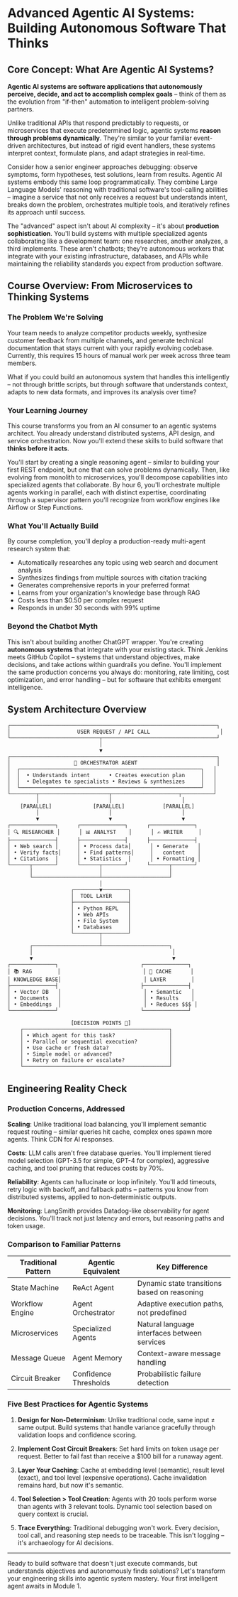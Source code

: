 # Advanced Agentic AI Systems: Building Autonomous Software That Thinks

## Core Concept: What Are Agentic AI Systems?

**Agentic AI systems are software applications that autonomously perceive, decide, and act to accomplish complex goals** – think of them as the evolution from "if-then" automation to intelligent problem-solving partners.

Unlike traditional APIs that respond predictably to requests, or microservices that execute predetermined logic, agentic systems **reason through problems dynamically**. They're similar to your familiar event-driven architectures, but instead of rigid event handlers, these systems interpret context, formulate plans, and adapt strategies in real-time.

Consider how a senior engineer approaches debugging: observe symptoms, form hypotheses, test solutions, learn from results. Agentic AI systems embody this same loop programmatically. They combine Large Language Models' reasoning with traditional software's tool-calling abilities – imagine a service that not only receives a request but understands intent, breaks down the problem, orchestrates multiple tools, and iteratively refines its approach until success.

The "advanced" aspect isn't about AI complexity – it's about **production sophistication**. You'll build systems with multiple specialized agents collaborating like a development team: one researches, another analyzes, a third implements. These aren't chatbots; they're autonomous workers that integrate with your existing infrastructure, databases, and APIs while maintaining the reliability standards you expect from production software.

## Course Overview: From Microservices to Thinking Systems

### The Problem We're Solving

Your team needs to analyze competitor products weekly, synthesize customer feedback from multiple channels, and generate technical documentation that stays current with your rapidly evolving codebase. Currently, this requires 15 hours of manual work per week across three team members. 

What if you could build an autonomous system that handles this intelligently – not through brittle scripts, but through software that understands context, adapts to new data formats, and improves its analysis over time?

### Your Learning Journey

This course transforms you from an AI consumer to an agentic systems architect. You already understand distributed systems, API design, and service orchestration. Now you'll extend these skills to build software that **thinks before it acts**.

You'll start by creating a single reasoning agent – similar to building your first REST endpoint, but one that can solve problems dynamically. Then, like evolving from monolith to microservices, you'll decompose capabilities into specialized agents that collaborate. By hour 6, you'll orchestrate multiple agents working in parallel, each with distinct expertise, coordinating through a supervisor pattern you'll recognize from workflow engines like Airflow or Step Functions.

### What You'll Actually Build

By course completion, you'll deploy a production-ready multi-agent research system that:
- Automatically researches any topic using web search and document analysis
- Synthesizes findings from multiple sources with citation tracking
- Generates comprehensive reports in your preferred format
- Learns from your organization's knowledge base through RAG
- Costs less than $0.50 per complex request
- Responds in under 30 seconds with 99% uptime

### Beyond the Chatbot Myth

This isn't about building another ChatGPT wrapper. You're creating **autonomous systems** that integrate with your existing stack. Think Jenkins meets GitHub Copilot – systems that understand objectives, make decisions, and take actions within guardrails you define. You'll implement the same production concerns you always do: monitoring, rate limiting, cost optimization, and error handling – but for software that exhibits emergent intelligence.

## System Architecture Overview

```
┌─────────────────────────────────────────────────────────────────┐
│                     USER REQUEST / API CALL                      │
└────────────────────────────┬────────────────────────────────────┘
                             │
                             ▼
┌─────────────────────────────────────────────────────────────────┐
│                    🧠 ORCHESTRATOR AGENT                         │
│  ┌─────────────────────────────────────────────────────────┐   │
│  │  • Understands intent      • Creates execution plan     │   │
│  │  • Delegates to specialists • Reviews & synthesizes     │   │
│  └─────────────────────────────────────────────────────────┘   │
└────────┬──────────────────────┬─────────────────────┬──────────┘
         │                      │                      │
    [PARALLEL]             [PARALLEL]            [PARALLEL]
         │                      │                      │
         ▼                      ▼                      ▼
┌──────────────┐      ┌──────────────┐      ┌──────────────┐
│ 🔍 RESEARCHER │      │ 📊 ANALYST    │      │ ✍️ WRITER     │
├──────────────┤      ├──────────────┤      ├──────────────┤
│ • Web search │      │ • Process data│      │ • Generate   │
│ • Verify facts│     │ • Find patterns│     │   content    │
│ • Citations  │      │ • Statistics  │      │ • Formatting │
└──────┬───────┘      └──────┬───────┘      └──────┬───────┘
       │                     │                     │
       └─────────────────────┴─────────────────────┘
                             │
                    ┌────────▼────────┐
                    │  TOOL LAYER     │
                    ├─────────────────┤
                    │ • Python REPL   │
                    │ • Web APIs      │
                    │ • File System   │
                    │ • Databases     │
                    └────────┬────────┘
                             │
       ┌─────────────────────┴─────────────────────┐
       │                                            │
       ▼                                            ▼
┌──────────────┐                          ┌──────────────┐
│ 📚 RAG        │                          │ 💾 CACHE      │
│ KNOWLEDGE BASE│                          │ LAYER        │
├──────────────┤                          ├──────────────┤
│ • Vector DB   │                          │ • Semantic   │
│ • Documents   │                          │ • Results    │
│ • Embeddings  │                          │ • Reduces $$$ │
└──────────────┘                          └──────────────┘

                    [DECISION POINTS 🤖]
    ┌──────────────────────────────────────────────┐
    │ • Which agent for this task?                 │
    │ • Parallel or sequential execution?          │
    │ • Use cache or fresh data?                   │
    │ • Simple model or advanced?                  │
    │ • Retry on failure or escalate?              │
    └──────────────────────────────────────────────┘
```

## Engineering Reality Check

### Production Concerns, Addressed

**Scaling**: Unlike traditional load balancing, you'll implement semantic request routing – similar queries hit cache, complex ones spawn more agents. Think CDN for AI responses.

**Costs**: LLM calls aren't free database queries. You'll implement tiered model selection (GPT-3.5 for simple, GPT-4 for complex), aggressive caching, and tool pruning that reduces costs by 70%.

**Reliability**: Agents can hallucinate or loop infinitely. You'll add timeouts, retry logic with backoff, and fallback paths – patterns you know from distributed systems, applied to non-deterministic outputs.

**Monitoring**: LangSmith provides Datadog-like observability for agent decisions. You'll track not just latency and errors, but reasoning paths and token usage.

### Comparison to Familiar Patterns

| Traditional Pattern | Agentic Equivalent | Key Difference |
|-------------------|-------------------|----------------|
| State Machine | ReAct Agent | Dynamic state transitions based on reasoning |
| Workflow Engine | Agent Orchestrator | Adaptive execution paths, not predefined |
| Microservices | Specialized Agents | Natural language interfaces between services |
| Message Queue | Agent Memory | Context-aware message handling |
| Circuit Breaker | Confidence Thresholds | Probabilistic failure detection |

### Five Best Practices for Agentic Systems

1. **Design for Non-Determinism**: Unlike traditional code, same input ≠ same output. Build systems that handle variance gracefully through validation loops and confidence scoring.

2. **Implement Cost Circuit Breakers**: Set hard limits on token usage per request. Better to fail fast than receive a $100 bill for a runaway agent.

3. **Layer Your Caching**: Cache at embedding level (semantic), result level (exact), and tool level (expensive operations). Cache invalidation remains hard, but now it's semantic.

4. **Tool Selection > Tool Creation**: Agents with 20 tools perform worse than agents with 3 relevant tools. Dynamic tool selection based on query context is crucial.

5. **Trace Everything**: Traditional debugging won't work. Every decision, tool call, and reasoning step needs to be traceable. This isn't logging – it's archaeology for AI decisions.

---

Ready to build software that doesn't just execute commands, but understands objectives and autonomously finds solutions? Let's transform your engineering skills into agentic system mastery. Your first intelligent agent awaits in Module 1.